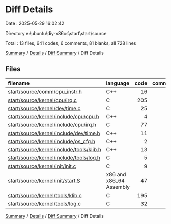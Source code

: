 # Diff Details

Date : 2025-05-29 16:02:42

Directory e:\\ubuntu\\diy-x86os\\start\\start\\source

Total : 13 files,  641 codes, 6 comments, 81 blanks, all 728 lines

[Summary](results.md) / [Details](details.md) / [Diff Summary](diff.md) / Diff Details

## Files
| filename | language | code | comment | blank | total |
| :--- | :--- | ---: | ---: | ---: | ---: |
| [start/source/comm/cpu\_instr.h](/start/source/comm/cpu_instr.h) | C++ | 16 | 0 | 1 | 17 |
| [start/source/kernel/cpu/irq.c](/start/source/kernel/cpu/irq.c) | C | 205 | 1 | 15 | 221 |
| [start/source/kernel/dev/time.c](/start/source/kernel/dev/time.c) | C | 25 | 0 | 2 | 27 |
| [start/source/kernel/include/cpu/cpu.h](/start/source/kernel/include/cpu/cpu.h) | C++ | 4 | 0 | 3 | 7 |
| [start/source/kernel/include/cpu/irq.h](/start/source/kernel/include/cpu/irq.h) | C | 77 | 0 | 15 | 92 |
| [start/source/kernel/include/dev/time.h](/start/source/kernel/include/dev/time.h) | C++ | 11 | 0 | 5 | 16 |
| [start/source/kernel/include/os\_cfg.h](/start/source/kernel/include/os_cfg.h) | C++ | 2 | 0 | 1 | 3 |
| [start/source/kernel/include/tools/klib.h](/start/source/kernel/include/tools/klib.h) | C++ | 13 | 0 | 4 | 17 |
| [start/source/kernel/include/tools/log.h](/start/source/kernel/include/tools/log.h) | C | 5 | 0 | 5 | 10 |
| [start/source/kernel/init/init.c](/start/source/kernel/init/init.c) | C | 9 | 2 | -1 | 10 |
| [start/source/kernel/init/start.S](/start/source/kernel/init/start.S) | x86 and x86_64 Assembly | 47 | 0 | 7 | 54 |
| [start/source/kernel/tools/klib.c](/start/source/kernel/tools/klib.c) | C | 195 | 2 | 12 | 209 |
| [start/source/kernel/tools/log.c](/start/source/kernel/tools/log.c) | C | 32 | 1 | 12 | 45 |

[Summary](results.md) / [Details](details.md) / [Diff Summary](diff.md) / Diff Details